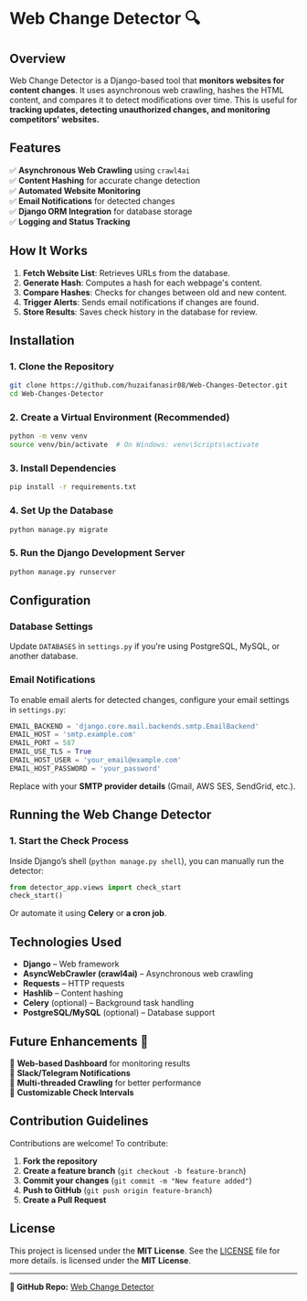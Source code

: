 # Web Change Detector 🔍

## Overview

Web Change Detector is a Django-based tool that **monitors websites for content changes**. It uses asynchronous web crawling, hashes the HTML content, and compares it to detect modifications over time. This is useful for **tracking updates, detecting unauthorized changes, and monitoring competitors' websites.**

## Features

✅ **Asynchronous Web Crawling** using `crawl4ai`\
✅ **Content Hashing** for accurate change detection\
✅ **Automated Website Monitoring**\
✅ **Email Notifications** for detected changes\
✅ **Django ORM Integration** for database storage\
✅ **Logging and Status Tracking**

## How It Works

1. **Fetch Website List**: Retrieves URLs from the database.
2. **Generate Hash**: Computes a hash for each webpage's content.
3. **Compare Hashes**: Checks for changes between old and new content.
4. **Trigger Alerts**: Sends email notifications if changes are found.
5. **Store Results**: Saves check history in the database for review.

## Installation

### **1. Clone the Repository**

```bash
git clone https://github.com/huzaifanasir08/Web-Changes-Detector.git  
cd Web-Changes-Detector  
```

### **2. Create a Virtual Environment (Recommended)**

```bash
python -m venv venv  
source venv/bin/activate  # On Windows: venv\Scripts\activate  
```

### **3. Install Dependencies**

```bash
pip install -r requirements.txt  
```

### **4. Set Up the Database**

```bash
python manage.py migrate  
```

### **5. Run the Django Development Server**

```bash
python manage.py runserver  
```

## Configuration

### **Database Settings**

Update `DATABASES` in `settings.py` if you're using PostgreSQL, MySQL, or another database.

### **Email Notifications**

To enable email alerts for detected changes, configure your email settings in `settings.py`:

```python
EMAIL_BACKEND = 'django.core.mail.backends.smtp.EmailBackend'  
EMAIL_HOST = 'smtp.example.com'  
EMAIL_PORT = 587  
EMAIL_USE_TLS = True  
EMAIL_HOST_USER = 'your_email@example.com'  
EMAIL_HOST_PASSWORD = 'your_password'  
```

Replace with your **SMTP provider details** (Gmail, AWS SES, SendGrid, etc.).

## Running the Web Change Detector

### **1. Start the Check Process**

Inside Django’s shell (`python manage.py shell`), you can manually run the detector:

```python
from detector_app.views import check_start  
check_start()  
```

Or automate it using **Celery** or **a cron job**.

## Technologies Used

- **Django** – Web framework
- **AsyncWebCrawler (crawl4ai)** – Asynchronous web crawling
- **Requests** – HTTP requests
- **Hashlib** – Content hashing
- **Celery** (optional) – Background task handling
- **PostgreSQL/MySQL** (optional) – Database support

## Future Enhancements 🚀

🔹 **Web-based Dashboard** for monitoring results\
🔹 **Slack/Telegram Notifications**\
🔹 **Multi-threaded Crawling** for better performance\
🔹 **Customizable Check Intervals**

## Contribution Guidelines

Contributions are welcome! To contribute:

1. **Fork the repository**
2. **Create a feature branch** (`git checkout -b feature-branch`)
3. **Commit your changes** (`git commit -m "New feature added"`)
4. **Push to GitHub** (`git push origin feature-branch`)
5. **Create a Pull Request**

## License

This project is licensed under the **MIT License**. See the [LICENSE](LICENSE) file for more details. is licensed under the **MIT License**.

---

**🔗 GitHub Repo:** [Web Change Detector](https://github.com/huzaifanasir08/Web-Changes-Detector)


